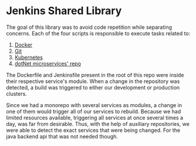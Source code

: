 # Jenkins Shared Library

The goal of this library was to avoid code repetition while separating concerns. Each of the four scripts
is responsible to execute tasks related to:

1. [Docker](/src/com/pgeadas/DockerUtilities.groovy)
2. [Git](/src/com/pgeadas/GitUtilities.groovy)
3. [Kubernetes](/src/com/pgeadas/K8sUtilities.groovy)
4. [dotNet microservices' repo](/src/com/pgeadas/Microservice.groovy)

The Dockerfile and Jenkinsfile present in the root of this repo were inside their respective service's module.
When a change in the repository was detected, a build was triggered to either our development or production clusters.

Since we had a monorepo with several services as modules, a change in one of them would trigger all of our services to
rebuild. Because we had limited resources available, triggering all services at once several times a day, was
far from desirable. Thus, with the help of auxiliary repositories, we were able to detect the exact services that were
being changed. For the java backend api that was not needed though.


